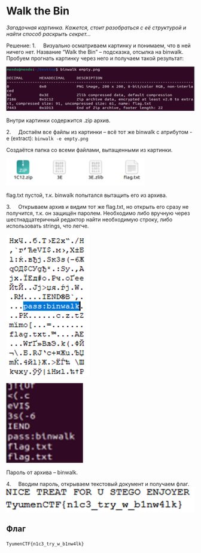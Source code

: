 # Walk the Bin
_Загадочная картинка. Кажется, стоит разобраться с её структурой и найти способ раскрыть секрет..._

Решение:
1.     Визуально осматриваем картинку и понимаем, что в ней ничего нет. Название “Walk the Bin” – подсказка, отсылка на binwalk. Пробуем прогнать картинку через него и получаем такой результат:

![](https://github.com/lciga/TyumenCTF-2025-Writeups/blob/main/stego/Walk%20the%20Bin/writeup/Pasted%20image%2020250419023626.png)

Внутри картинки содержится .zip архив.

2.     Достаём все файлы из картинки – всё тот же binwalk с атрибутом -e (extract): `binwalk -e empty.png`

Создаётся папка со всеми файлами, вытащенными из картинки.

![](https://github.com/lciga/TyumenCTF-2025-Writeups/blob/main/stego/Walk%20the%20Bin/writeup/Pasted%20image%2020250419023637.png)

flag.txt пустой, т.к. binwalk попытался вытащить его из архива.

3.     Открываем архив и видим тот же flag.txt, но открыть его сразу не получится, т.к. он защищён паролем. Необходимо либо вручную через шестнадцатеричный редактор найти необходимую строку, либо использовать strings, что легче.

![](https://github.com/lciga/TyumenCTF-2025-Writeups/blob/main/stego/Walk%20the%20Bin/writeup/Pasted%20image%2020250419023647.png)

![](https://github.com/lciga/TyumenCTF-2025-Writeups/blob/main/stego/Walk%20the%20Bin/writeup/Pasted%20image%2020250419023655.png)

Пароль от архива – binwalk.

4.     Вводим пароль, открываем текстовый документ и получаем флаг.
![](https://github.com/lciga/TyumenCTF-2025-Writeups/blob/main/stego/Walk%20the%20Bin/writeup/Pasted%20image%2020250419023706.png)

## Флаг
`TyumenCTF{n1c3_try_w_b1nw4lk}`